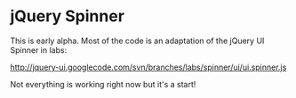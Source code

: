 jQuery Spinner
==============

This is early alpha. Most of the code is an adaptation of the jQuery UI Spinner in labs:

http://jquery-ui.googlecode.com/svn/branches/labs/spinner/ui/ui.spinner.js

Not everything is working right now but it's a start!